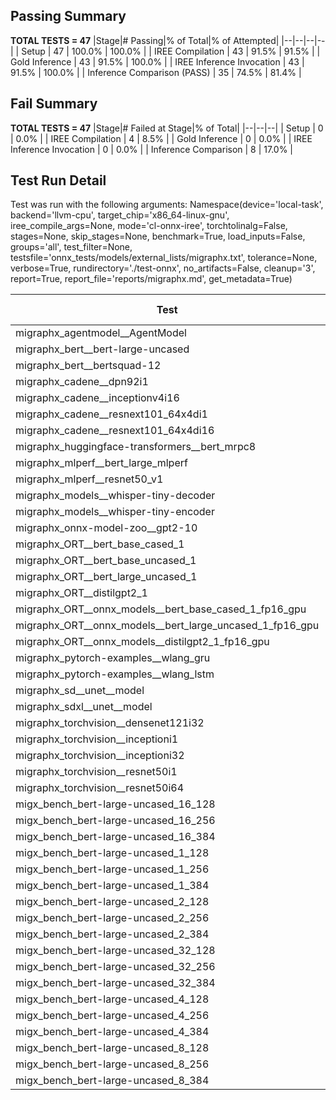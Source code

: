 ## Passing Summary

**TOTAL TESTS = 47**
|Stage|# Passing|% of Total|% of Attempted|
|--|--|--|--|
| Setup | 47 | 100.0% | 100.0% |
| IREE Compilation | 43 | 91.5% | 91.5% |
| Gold Inference | 43 | 91.5% | 100.0% |
| IREE Inference Invocation | 43 | 91.5% | 100.0% |
| Inference Comparison (PASS) | 35 | 74.5% | 81.4% |
## Fail Summary

**TOTAL TESTS = 47**
|Stage|# Failed at Stage|% of Total|
|--|--|--|
| Setup | 0 | 0.0% |
| IREE Compilation | 4 | 8.5% |
| Gold Inference | 0 | 0.0% |
| IREE Inference Invocation | 0 | 0.0% |
| Inference Comparison | 8 | 17.0% |
## Test Run Detail
Test was run with the following arguments:
Namespace(device='local-task', backend='llvm-cpu', target_chip='x86_64-linux-gnu', iree_compile_args=None, mode='cl-onnx-iree', torchtolinalg=False, stages=None, skip_stages=None, benchmark=True, load_inputs=False, groups='all', test_filter=None, testsfile='onnx_tests/models/external_lists/migraphx.txt', tolerance=None, verbose=True, rundirectory='./test-onnx', no_artifacts=False, cleanup='3', report=True, report_file='reports/migraphx.md', get_metadata=True)

| Test | Exit Status | Mean Benchmark Time (ms) | Notes |
|--|--|--|--|
| migraphx_agentmodel__AgentModel | Numerics | 1.3080422862927261 | |
| migraphx_bert__bert-large-uncased | PASS | 549.7966781258583 | |
| migraphx_bert__bertsquad-12 | compilation | None | |
| migraphx_cadene__dpn92i1 | PASS | 168.95617141077915 | |
| migraphx_cadene__inceptionv4i16 | PASS | 5536.129130671422 | |
| migraphx_cadene__resnext101_64x4di1 | PASS | 316.93088946243125 | |
| migraphx_cadene__resnext101_64x4di16 | PASS | 5928.617253899574 | |
| migraphx_huggingface-transformers__bert_mrpc8 | PASS | 399.11023030678433 | |
| migraphx_mlperf__bert_large_mlperf | Numerics | 429.4992908835411 | |
| migraphx_mlperf__resnet50_v1 | PASS | 142.0624643150303 | |
| migraphx_models__whisper-tiny-decoder | PASS | 31.622849517699436 | |
| migraphx_models__whisper-tiny-encoder | Numerics | 181.22466612193318 | |
| migraphx_onnx-model-zoo__gpt2-10 | compilation | None | |
| migraphx_ORT__bert_base_cased_1 | PASS | 91.54488348091643 | |
| migraphx_ORT__bert_base_uncased_1 | PASS | 87.82661830385524 | |
| migraphx_ORT__bert_large_uncased_1 | PASS | 249.90150518715382 | |
| migraphx_ORT__distilgpt2_1 | PASS | 34.6556751226837 | |
| migraphx_ORT__onnx_models__bert_base_cased_1_fp16_gpu | Numerics | 85.9944394065274 | |
| migraphx_ORT__onnx_models__bert_large_uncased_1_fp16_gpu | Numerics | 262.0961827536424 | |
| migraphx_ORT__onnx_models__distilgpt2_1_fp16_gpu | Numerics | 42.36839497806849 | |
| migraphx_pytorch-examples__wlang_gru | PASS | 81.07870223897474 | |
| migraphx_pytorch-examples__wlang_lstm | PASS | 40.6155841494048 | |
| migraphx_sd__unet__model | import_model | None | |
| migraphx_sdxl__unet__model | import_model | None | |
| migraphx_torchvision__densenet121i32 | PASS | 1490.5381388962269 | |
| migraphx_torchvision__inceptioni1 | PASS | 216.22880879375668 | |
| migraphx_torchvision__inceptioni32 | PASS | 5756.492598603169 | |
| migraphx_torchvision__resnet50i1 | PASS | 87.82254718244076 | |
| migraphx_torchvision__resnet50i64 | PASS | 5440.429526070754 | |
| migx_bench_bert-large-uncased_16_128 | PASS | 2694.4844387471676 | |
| migx_bench_bert-large-uncased_16_256 | PASS | 4126.142010092735 | |
| migx_bench_bert-large-uncased_16_384 | Numerics | 5867.024884869655 | |
| migx_bench_bert-large-uncased_1_128 | PASS | 177.29897362490496 | |
| migx_bench_bert-large-uncased_1_256 | PASS | 270.62436814109486 | |
| migx_bench_bert-large-uncased_1_384 | PASS | 391.04465891917545 | |
| migx_bench_bert-large-uncased_2_128 | PASS | 411.04337262610596 | |
| migx_bench_bert-large-uncased_2_256 | PASS | 586.5901671350002 | |
| migx_bench_bert-large-uncased_2_384 | PASS | 886.9462708632151 | |
| migx_bench_bert-large-uncased_32_128 | PASS | 5645.818589876096 | |
| migx_bench_bert-large-uncased_32_256 | PASS | 8202.674175302187 | |
| migx_bench_bert-large-uncased_32_384 | Numerics | 12032.251123338938 | |
| migx_bench_bert-large-uncased_4_128 | PASS | 796.2475841244062 | |
| migx_bench_bert-large-uncased_4_256 | PASS | 1109.9144965410233 | |
| migx_bench_bert-large-uncased_4_384 | PASS | 1521.9304797550042 | |
| migx_bench_bert-large-uncased_8_128 | PASS | 1280.0147272646427 | |
| migx_bench_bert-large-uncased_8_256 | PASS | 2186.027175436417 | |
| migx_bench_bert-large-uncased_8_384 | PASS | 3099.2708702882132 | |
